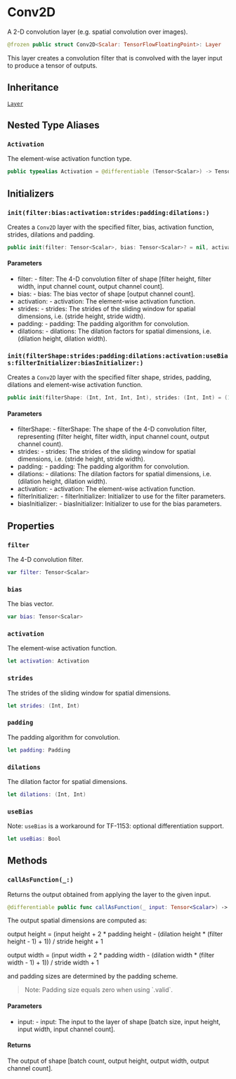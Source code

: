 # Conv2D

A 2-D convolution layer (e.g. spatial convolution over images).

``` swift
@frozen public struct Conv2D<Scalar: TensorFlowFloatingPoint>: Layer
```

This layer creates a convolution filter that is convolved with the layer input to produce a
tensor of outputs.

## Inheritance

[`Layer`](/Layer)

## Nested Type Aliases

### `Activation`

The element-wise activation function type.

``` swift
public typealias Activation = @differentiable (Tensor<Scalar>) -> Tensor<Scalar>
```

## Initializers

### `init(filter:bias:activation:strides:padding:dilations:)`

Creates a `Conv2D` layer with the specified filter, bias, activation function, strides,
dilations and padding.

``` swift
public init(filter: Tensor<Scalar>, bias: Tensor<Scalar>? = nil, activation: @escaping Activation = identity, strides: (Int, Int) = (1, 1), padding: Padding = .valid, dilations: (Int, Int) = (1, 1))
```

#### Parameters

  - filter: - filter: The 4-D convolution filter of shape \[filter height, filter width, input channel count, output channel count\].
  - bias: - bias: The bias vector of shape \[output channel count\].
  - activation: - activation: The element-wise activation function.
  - strides: - strides: The strides of the sliding window for spatial dimensions, i.e. (stride height, stride width).
  - padding: - padding: The padding algorithm for convolution.
  - dilations: - dilations: The dilation factors for spatial dimensions, i.e. (dilation height, dilation width).

### `init(filterShape:strides:padding:dilations:activation:useBias:filterInitializer:biasInitializer:)`

Creates a `Conv2D` layer with the specified filter shape, strides, padding, dilations and
element-wise activation function.

``` swift
public init(filterShape: (Int, Int, Int, Int), strides: (Int, Int) = (1, 1), padding: Padding = .valid, dilations: (Int, Int) = (1, 1), activation: @escaping Activation = identity, useBias: Bool = true, filterInitializer: ParameterInitializer<Scalar> = glorotUniform(), biasInitializer: ParameterInitializer<Scalar> = zeros())
```

#### Parameters

  - filterShape: - filterShape: The shape of the 4-D convolution filter, representing (filter height, filter width, input channel count, output channel count).
  - strides: - strides: The strides of the sliding window for spatial dimensions, i.e. (stride height, stride width).
  - padding: - padding: The padding algorithm for convolution.
  - dilations: - dilations: The dilation factors for spatial dimensions, i.e. (dilation height, dilation width).
  - activation: - activation: The element-wise activation function.
  - filterInitializer: - filterInitializer: Initializer to use for the filter parameters.
  - biasInitializer: - biasInitializer: Initializer to use for the bias parameters.

## Properties

### `filter`

The 4-D convolution filter.

``` swift
var filter: Tensor<Scalar>
```

### `bias`

The bias vector.

``` swift
var bias: Tensor<Scalar>
```

### `activation`

The element-wise activation function.

``` swift
let activation: Activation
```

### `strides`

The strides of the sliding window for spatial dimensions.

``` swift
let strides: (Int, Int)
```

### `padding`

The padding algorithm for convolution.

``` swift
let padding: Padding
```

### `dilations`

The dilation factor for spatial dimensions.

``` swift
let dilations: (Int, Int)
```

### `useBias`

Note: `useBias` is a workaround for TF-1153: optional differentiation support.

``` swift
let useBias: Bool
```

## Methods

### `callAsFunction(_:)`

Returns the output obtained from applying the layer to the given input.

``` swift
@differentiable public func callAsFunction(_ input: Tensor<Scalar>) -> Tensor<Scalar>
```

The output spatial dimensions are computed as:

output height =
(input height + 2 \* padding height - (dilation height \* (filter height - 1) + 1))
/ stride height + 1

output width =
(input width + 2 \* padding width - (dilation width \* (filter width - 1) + 1))
/ stride width + 1

and padding sizes are determined by the padding scheme.

> Note: Padding size equals zero when using \`.valid\`.

#### Parameters

  - input: - input: The input to the layer of shape \[batch size, input height, input width, input channel count\].

#### Returns

The output of shape \[batch count, output height, output width, output channel count\].
